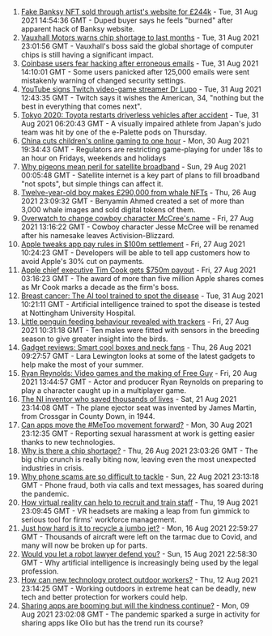 1. [Fake Banksy NFT sold through artist's website for £244k](https://www.bbc.co.uk/news/technology-58399338?at_medium=RSS&at_campaign=KARANGA) - Tue, 31 Aug 2021 14:54:36 GMT - Duped buyer says he feels "burned" after apparent hack of Banksy website.
2. [Vauxhall Motors warns chip shortage to last months](https://www.bbc.co.uk/news/business-58394900?at_medium=RSS&at_campaign=KARANGA) - Tue, 31 Aug 2021 23:01:56 GMT - Vauxhall's boss said the global shortage of computer chips is still having a significant impact.
3. [Coinbase users fear hacking after erroneous emails](https://www.bbc.co.uk/news/technology-58384458?at_medium=RSS&at_campaign=KARANGA) - Tue, 31 Aug 2021 14:10:01 GMT - Some users panicked after 125,000 emails were sent mistakenly warning of changed security settings.
4. [YouTube signs Twitch video-game streamer Dr Lupo](https://www.bbc.co.uk/news/technology-58396812?at_medium=RSS&at_campaign=KARANGA) - Tue, 31 Aug 2021 12:43:35 GMT - Twitch says it wishes the American, 34, "nothing but the best in everything that comes next".
5. [Tokyo 2020: Toyota restarts driverless vehicles after accident](https://www.bbc.co.uk/news/business-58390290?at_medium=RSS&at_campaign=KARANGA) - Tue, 31 Aug 2021 06:20:43 GMT - A visually impaired athlete from Japan's judo team was hit by one of the e-Palette pods on Thursday.
6. [China cuts children's online gaming to one hour](https://www.bbc.co.uk/news/technology-58384457?at_medium=RSS&at_campaign=KARANGA) - Mon, 30 Aug 2021 19:34:43 GMT - Regulators are restricting game-playing for under 18s to an hour on Fridays, weekends and holidays
7. [Why pigeons mean peril for satellite broadband](https://www.bbc.co.uk/news/technology-58061230?at_medium=RSS&at_campaign=KARANGA) - Sun, 29 Aug 2021 00:05:48 GMT - Satellite internet is a key part of plans to fill broadband "not spots", but simple things can affect it.
8. [Twelve-year-old boy makes £290,000 from whale NFTs](https://www.bbc.co.uk/news/technology-58343062?at_medium=RSS&at_campaign=KARANGA) - Thu, 26 Aug 2021 23:09:32 GMT - Benyamin Ahmed created a set of more than 3,000 whale images and sold digital tokens of them.
9. [Overwatch to change cowboy character McCree's name](https://www.bbc.co.uk/news/technology-58356203?at_medium=RSS&at_campaign=KARANGA) - Fri, 27 Aug 2021 13:16:22 GMT - Cowboy character Jesse McCree will be renamed after his namesake leaves Activision-Blizzard.
10. [Apple tweaks app pay rules in $100m settlement](https://www.bbc.co.uk/news/technology-58356200?at_medium=RSS&at_campaign=KARANGA) - Fri, 27 Aug 2021 10:24:23 GMT - Developers will be able to tell app customers how to avoid Apple's 30% cut on payments.
11. [Apple chief executive Tim Cook gets $750m payout](https://www.bbc.co.uk/news/business-58352098?at_medium=RSS&at_campaign=KARANGA) - Fri, 27 Aug 2021 03:16:23 GMT - The award of more than five million Apple shares comes as Mr Cook marks a decade as the firm's boss.
12. [Breast cancer: The AI tool trained to spot the disease](https://www.bbc.co.uk/news/technology-58158657?at_medium=RSS&at_campaign=KARANGA) - Tue, 31 Aug 2021 10:21:11 GMT - Artificial intelligence trained to spot the disease is tested at Nottingham University Hospital.
13. [Little penguin feeding behaviour revealed with trackers](https://www.bbc.co.uk/news/technology-58116149?at_medium=RSS&at_campaign=KARANGA) - Fri, 27 Aug 2021 10:31:18 GMT - Ten males were fitted with sensors in the breeding season to give greater insight into the birds.
14. [Gadget reviews: Smart cool boxes and neck fans](https://www.bbc.co.uk/news/technology-58255398?at_medium=RSS&at_campaign=KARANGA) - Thu, 26 Aug 2021 09:27:57 GMT - Lara Lewington looks at some of the latest gadgets to help make the most of your summer.
15. [Ryan Reynolds: Video games and the making of Free Guy](https://www.bbc.co.uk/news/technology-58245604?at_medium=RSS&at_campaign=KARANGA) - Fri, 20 Aug 2021 13:44:57 GMT - Actor and producer Ryan Reynolds on preparing to play a character caught up in a multiplayer game.
16. [The NI inventor who saved thousands of lives](https://www.bbc.co.uk/news/uk-northern-ireland-58274204?at_medium=RSS&at_campaign=KARANGA) - Sat, 21 Aug 2021 23:14:08 GMT - The plane ejector seat was invented by James Martin, from Crossgar in County Down, in 1944.
17. [Can apps move the #MeToo movement forward?](https://www.bbc.co.uk/news/business-58260533?at_medium=RSS&at_campaign=KARANGA) - Mon, 30 Aug 2021 23:12:35 GMT - Reporting sexual harassment at work is getting easier thanks to new technologies.
18. [Why is there a chip shortage?](https://www.bbc.co.uk/news/business-58230388?at_medium=RSS&at_campaign=KARANGA) - Thu, 26 Aug 2021 23:03:26 GMT - The big chip crunch is really biting now, leaving even the most unexpected industries in crisis.
19. [Why phone scams are so difficult to tackle](https://www.bbc.co.uk/news/business-58254354?at_medium=RSS&at_campaign=KARANGA) - Sun, 22 Aug 2021 23:13:18 GMT - Phone fraud, both via calls and text messages, has soared during the pandemic.
20. [How virtual reality can help to recruit and train staff](https://www.bbc.co.uk/news/business-57805093?at_medium=RSS&at_campaign=KARANGA) - Thu, 19 Aug 2021 23:09:45 GMT - VR headsets are making a leap from fun gimmick to serious tool for firms' workforce management.
21. [Just how hard is it to recycle a jumbo jet?](https://www.bbc.co.uk/news/business-57983174?at_medium=RSS&at_campaign=KARANGA) - Mon, 16 Aug 2021 22:59:27 GMT - Thousands of aircraft were left on the tarmac due to Covid, and many will now be broken up for parts.
22. [Would you let a robot lawyer defend you?](https://www.bbc.co.uk/news/business-58158820?at_medium=RSS&at_campaign=KARANGA) - Sun, 15 Aug 2021 22:58:30 GMT - Why artificial intelligence is increasingly being used by the legal profession.
23. [How can new technology protect outdoor workers?](https://www.bbc.co.uk/news/business-58049625?at_medium=RSS&at_campaign=KARANGA) - Thu, 12 Aug 2021 23:14:25 GMT - Working outdoors in extreme heat can be deadly, new tech and better protection for workers could help.
24. [Sharing apps are booming but will the kindness continue?](https://www.bbc.co.uk/news/business-57981598?at_medium=RSS&at_campaign=KARANGA) - Mon, 09 Aug 2021 23:02:08 GMT - The pandemic sparked a surge in activity for sharing apps like Olio but has the trend run its course?
